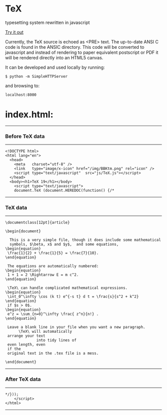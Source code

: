 # TeX
typesetting system rewritten in javascript

[Try it out](https://rawgit.com/jlettvin/TeX/master/index.html)

Currently, the TeX source is echoed as &lt;PRE&gt; text.
The up-to-date ANSI C code is found in the ANSIC directory.
This code will be converted to javascript and
instead of rendering to paper equivalent postscript or PDF
it will be rendered directly into an HTML5 canvas.

It can be developed and used locally by running:

    $ python -m SimpleHTTPServer

and browsing to:

	localhost:8000

# index.html:

____
### Before TeX data
____
    <!DOCTYPE html>
    <html lang="en">
      <head>
        <meta   charset="utf-8" />
        <link   type="image/x-icon" href="/img/BBKtm.png" rel="icon" />
        <script type="text/javascript"  src="js/TeX.js"></script>
      </head>
      <body><h1>TeX 19</h1></body>
    	<script type="text/javascript">
    	document.TeX (document.HEREDOC(function() {/*
____
### TeX data
____
    \documentclass[12pt]{article}
    
    \begin{document}
    
      This is a very simple file, though it does include some mathematical 
      symbols, $\beta, x$ and $y$,  and some equations,  
    \begin{equation} 
     \frac{1}{2} + \frac{1}{5} = \frac{7}{10}. 
    \end{equation} 
     
     The equations are automatically numbered:
    \begin{equation} 
     1 + 1 = 2 \Rightarrow E = m c^2.  
    \end{equation}  
    
     \TeX\ can handle complicated mathematical expressions. 
    \begin{equation} 
     \int_0^\infty \cos (k t) e^{-s t} d t = \frac{s}{s^2 + k^2}
    \end{equation} 
     if $s > 0$. 
    \begin{equation}
     e^z = \sum_{n=0}^\infty \frac{ z^n}{n!} . 
    \end{equation} 
    
     Leave a blank line in your file when you want a new paragraph. 
          \TeX\ will automatically 
     arrange your text
                  into tidy lines of 
     even length, even 
     if the 
     original text in the .tex file is a mess. 
     
    \end{document} 
____
### After TeX data
____
    */}));
    	</script>
    </html>
____
